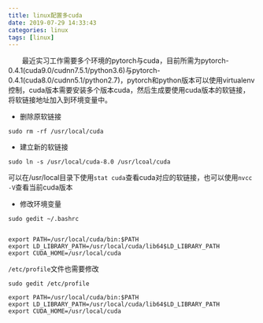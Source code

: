 ```yaml
---
title: linux配置多cuda
date: 2019-07-29 14:33:43
categories: linux
tags: [linux]
---
```


&emsp;&emsp;最近实习工作需要多个环境的pytorch与cuda，目前所需为pytorch-0.4.1(cuda9.0/cudnn7.5.1/python3.6)与pytorch-0.4.1(cuda8.0/cudnn5.1/python2.7)，pytorch和python版本可以使用virtualenv控制，cuda版本需要安装多个版本cuda，然后生成要使用cuda版本的软链接，将软链接地址加入到环境变量中。

* 删除原软链接

```shell
sudo rm -rf /usr/local/cuda
```

* 建立新的软链接

```shell
sudo ln -s /usr/local/cuda-8.0 /usr/lcoal/cuda
```

可以在/usr/local目录下使用`stat cuda`查看cuda对应的软链接，也可以使用`nvcc -V`查看当前cuda版本

* 修改环境变量

```shell
sudo gedit ~/.bashrc


export PATH=/usr/local/cuda/bin:$PATH
export LD_LIBRARY_PATH=/usr/local/cuda/lib64$LD_LIBRARY_PATH
export CUDA_HOME=/usr/local/cuda
```

`/etc/profile`文件也需要修改

```shell
sudo gedit /etc/profile

export PATH=/usr/local/cuda/bin:$PATH
export LD_LIBRARY_PATH=/usr/local/cuda/lib64$LD_LIBRARY_PATH
export CUDA_HOME=/usr/local/cuda
```
